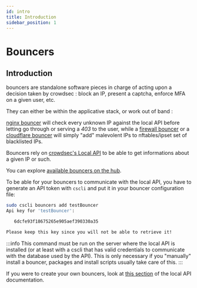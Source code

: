 ```yaml
---
id: intro
title: Introduction
sidebar_position: 1
---
```


# Bouncers

## Introduction

bouncers are standalone software pieces in charge of acting upon a decision taken by crowdsec : block an IP, present a captcha, enforce MFA on a given user, etc.

They can either be within the applicative stack, or work out of band :

[nginx bouncer](https://github.com/crowdsecurity/cs-nginx-bouncer) will check every unknown IP against the local API before letting go through or serving a *403* to the user, while a [firewall bouncer](https://hub.crowdsec.net/author/crowdsecurity/bouncers/cs-firewall-bouncer) or a [cloudflare bouncer](https://hub.crowdsec.net/author/crowdsecurity/bouncers/cs-cloudflare-bouncer) will simply "add" malevolent IPs to nftables/ipset set of blacklisted IPs.

Bouncers rely on [crowdsec's Local API](/docs/v1.0/local_api/intro) to be able to get informations about a given IP or such.


You can explore [available bouncers on the hub](https://hub.crowdsec.net/browse/#bouncers).


To be able for your bouncers to communicate with the local API, you have to generate an API token with `cscli` and put it in your bouncer configuration file:

```bash
sudo cscli bouncers add testBouncer
Api key for 'testBouncer':

   6dcfe93f18675265e905aef390330a35

Please keep this key since you will not be able to retrieve it!
```

:::info
This command must be run on the server where the local API is installed (or at least with a cscli that has valid credentials to communicate with the database used by the API). This is only necessary if you "manually" install a bouncer, packages and install scripts usually take care of this.
:::

If you were to create your own bouncers, look at [this section](/docs/v1.0/local_api/bouncers) of the local API documentation.




